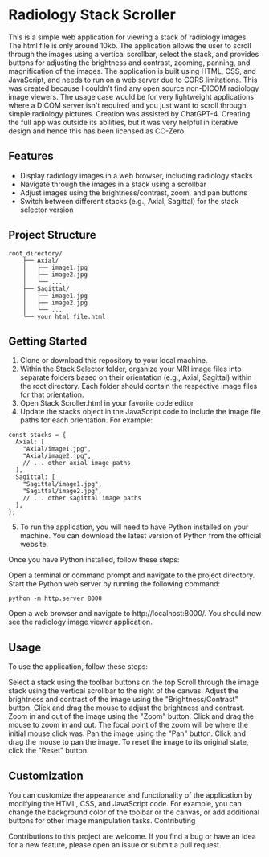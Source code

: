 # Radiology Stack Scroller

This is a simple web application for viewing a stack of radiology images. The html file is only around 10kb. The application allows the user to scroll through the images using a vertical scrollbar, select the stack, and provides buttons for adjusting the brightness and contrast, zooming, panning, and magnification of the images. The application is built using HTML, CSS, and JavaScript, and needs to run on a web server due to CORS limitations. This was created because I couldn't find any open source non-DICOM radiology image viewers. The usage case would be for very lightweight applications where a DICOM server isn't required and you just want to scroll through simple radiology pictures. Creation was assisted by ChatGPT-4. Creating the full app was outside its abilities, but it was very helpful in iterative design and hence this has been licensed as CC-Zero.

## Features

- Display radiology images in a web browser, including radiology stacks
- Navigate through the images in a stack using a scrollbar
- Adjust images using the brightness/contrast, zoom, and pan buttons
- Switch between different stacks (e.g., Axial, Sagittal) for the stack selector version

## Project Structure

```
root_directory/
    ├── Axial/
    │   ├── image1.jpg
    │   ├── image2.jpg
    │   └── ...
    ├── Sagittal/
    │   ├── image1.jpg
    │   ├── image2.jpg
    │   └── ...
    └── your_html_file.html
```

## Getting Started

1. Clone or download this repository to your local machine.
2. Within the Stack Selector folder, organize your MRI image files into separate folders based on their orientation (e.g., Axial, Sagittal) within the root directory. Each folder should contain the respective image files for that orientation.
3. Open Stack Scroller.html in your favorite code editor
4. Update the stacks object in the JavaScript code to include the image file paths for each orientation. For example:

```
const stacks = {
  Axial: [
    "Axial/image1.jpg",
    "Axial/image2.jpg",
    // ... other axial image paths
  ],
  Sagittal: [
    "Sagittal/image1.jpg",
    "Sagittal/image2.jpg",
    // ... other sagittal image paths
  ],
};
```

5. To run the application, you will need to have Python installed on your machine. You can download the latest version of Python from the official website.

Once you have Python installed, follow these steps:

Open a terminal or command prompt and navigate to the project directory.
Start the Python web server by running the following command:
```
python -m http.server 8000
```
Open a web browser and navigate to http://localhost:8000/.
You should now see the radiology image viewer application.

## Usage

To use the application, follow these steps:

Select a stack using the toolbar buttons on the top
Scroll through the image stack using the vertical scrollbar to the right of the canvas.
Adjust the brightness and contrast of the image using the "Brightness/Contrast" button. Click and drag the mouse to adjust the brightness and contrast.
Zoom in and out of the image using the "Zoom" button. Click and drag the mouse to zoom in and out. The focal point of the zoom will be where the initial mouse click was.
Pan the image using the "Pan" button. Click and drag the mouse to pan the image.
To reset the image to its original state, click the "Reset" button.

## Customization

You can customize the appearance and functionality of the application by modifying the HTML, CSS, and JavaScript code. For example, you can change the background color of the toolbar or the canvas, or add additional buttons for other image manipulation tasks.
Contributing

Contributions to this project are welcome. If you find a bug or have an idea for a new feature, please open an issue or submit a pull request.

